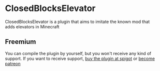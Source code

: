 # ClosedBlocksElevator
ClosedBlocksElevator is a plugin that aims to imitate the known mod that adds elevators in Minecraft

## Freemium
You can compile the plugin by yourself, but you won't receive any kind of support. If you want to receive support, [buy the plugin at spigot]() or [become patreon](https://www.patreon.com/karmaconfigs)
